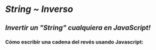 # **_String ~ Inverso_**

## **_Invertir un "String" cualquiera en JavaScript!_**

### Cómo escribir una cadena del revés usando Javascript:
